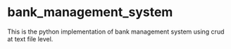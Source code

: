 # bank_management_system
This is the python implementation of bank management system using crud at text file level.
